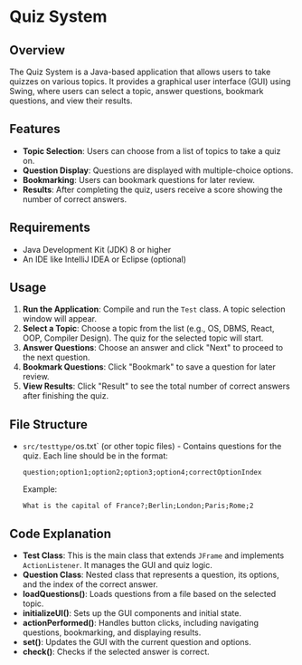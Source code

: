 # Quiz System

## Overview

The Quiz System is a Java-based application that allows users to take quizzes on various topics. It provides a graphical user interface (GUI) using Swing, where users can select a topic, answer questions, bookmark questions, and view their results.

## Features

- **Topic Selection**: Users can choose from a list of topics to take a quiz on.
- **Question Display**: Questions are displayed with multiple-choice options.
- **Bookmarking**: Users can bookmark questions for later review.
- **Results**: After completing the quiz, users receive a score showing the number of correct answers.

## Requirements

- Java Development Kit (JDK) 8 or higher
- An IDE like IntelliJ IDEA or Eclipse (optional)

## Usage

1. **Run the Application**: Compile and run the `Test` class. A topic selection window will appear.
2. **Select a Topic**: Choose a topic from the list (e.g., OS, DBMS, React, OOP, Compiler Design). The quiz for the selected topic will start.
3. **Answer Questions**: Choose an answer and click "Next" to proceed to the next question.
4. **Bookmark Questions**: Click "Bookmark" to save a question for later review.
5. **View Results**: Click "Result" to see the total number of correct answers after finishing the quiz.

## File Structure

- `src/testtype/`os.txt` (or other topic files) - Contains questions for the quiz. Each line should be in the format:
    ```
    question;option1;option2;option3;option4;correctOptionIndex
    ```
    Example:
    ```
    What is the capital of France?;Berlin;London;Paris;Rome;2
    ```

## Code Explanation

- **Test Class**: This is the main class that extends `JFrame` and implements `ActionListener`. It manages the GUI and quiz logic.
- **Question Class**: Nested class that represents a question, its options, and the index of the correct answer.
- **loadQuestions()**: Loads questions from a file based on the selected topic.
- **initializeUI()**: Sets up the GUI components and initial state.
- **actionPerformed()**: Handles button clicks, including navigating questions, bookmarking, and displaying results.
- **set()**: Updates the GUI with the current question and options.
- **check()**: Checks if the selected answer is correct.
